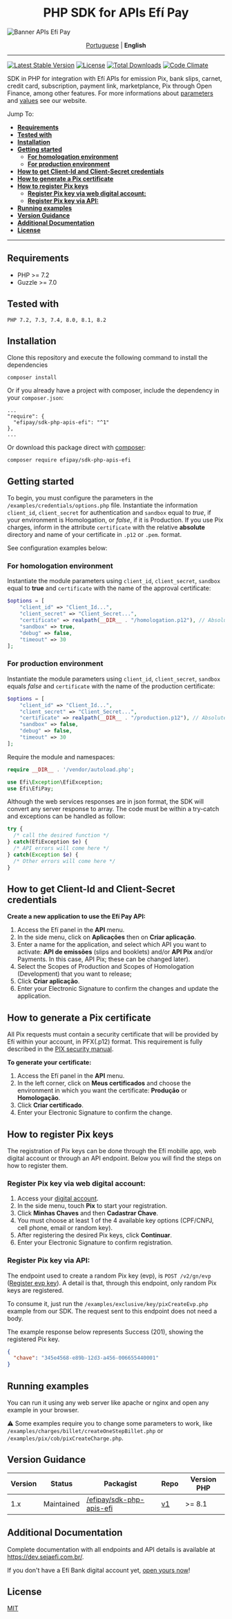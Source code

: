 <h1 align="center">PHP SDK for APIs Efí Pay</h1>

![Banner APIs Efí Pay](https://gnetbr.com/BJgSIUhlYs)

<p align="center">
  <a href="https://github.com/efipay/sdk-php-apis-efi">Portuguese</a> |
  <span><b>English</b></span>  
</p>

---

[![Latest Stable Version](http://poser.pugx.org/efipay/sdk-php-apis-efi/v)](https://packagist.org/packages/efipay/sdk-php-apis-efi)
[![License](http://poser.pugx.org/efipay/sdk-php-apis-efi/license)](https://packagist.org/packages/efipay/sdk-php-apis-efi)
[![Total Downloads](http://poser.pugx.org/efipay/sdk-php-apis-efi/downloads)](https://packagist.org/packages/efipay/sdk-php-apis-efi)
[![Code Climate](https://codeclimate.com/github/efipay/sdk-php-apis-efi/badges/gpa.svg)](https://codeclimate.com/github/efipay/sdk-php-apis-efi)

SDK in PHP for integration with Efí APIs for emission Pix, bank slips, carnet, credit card, subscription, payment link, marketplance, Pix through Open Finance, among other features.
For more informations about [parameters](http://dev.sejaefi.com.br) and [values](http://sejaefi.com.br/tarifas) see our website.

Jump To:
- [**Requirements**](#requirements)
- [**Tested with**](#tested-with)
- [**Installation**](#installation)
- [**Getting started**](#getting-started)
	- [**For homologation environment**](#for-homologation-environment)
	- [**For production environment**](#for-production-environment)
- [**How to get Client-Id and Client-Secret credentials**](#how-to-get-client-id-and-client-secret-credentials)
- [**How to generate a Pix certificate**](#how-to-generate-a-pix-certificate)
- [**How to register Pix keys**](#how-to-register-pix-keys)
	- [**Register Pix key via web digital account:**](#register-pix-key-via-web-digital-account)
	- [**Register Pix key via API:**](#register-pix-key-via-api)
- [**Running examples**](#running-examples)
- [**Version Guidance**](#version-guidance)
- [**Additional Documentation**](#additional-documentation)
- [**License**](#license)

---

## **Requirements**
* PHP >= 7.2
* Guzzle >= 7.0

## **Tested with**
```
PHP 7.2, 7.3, 7.4, 8.0, 8.1, 8.2
```

## **Installation**
Clone this repository and execute the following command to install the dependencies
```
composer install
```

Or if you already have a project with composer, include the dependency in your `composer.json`:
```
...
"require": {
  "efipay/sdk-php-apis-efi": "^1"
},
...
```

Or download this package direct with [composer](https://getcomposer.org/):
```
composer require efipay/sdk-php-apis-efi
```

## **Getting started**

To begin, you must configure the parameters in the `/examples/credentials/options.php` file. Instantiate the information `client_id`, `client_secret` for authentication and `sandbox` equal to *true*, if your environment is Homologation, or *false*, if it is Production. If you use Pix charges, inform in the attribute `certificate` with the relative **absolute** directory and name of your certificate in `.p12` or `.pem`. format.

See configuration examples below:

### **For homologation environment**
Instantiate the module parameters using `client_id`, `client_secret`, `sandbox` equal to **true** and `certificate` with the name of the approval certificate:
```php
$options = [
	"client_id" => "Client_Id...",
	"client_secret" => "Client_Secret...",
	"certificate" => realpath(__DIR__ . "/homologation.p12"), // Absolute path to the certificate in .p12 or .pem format
	"sandbox" => true,
	"debug" => false,
	"timeout" => 30
];
```

### **For production environment**
Instantiate the module parameters using `client_id`, `client_secret`, `sandbox` equals *false* and `certificate` with the name of the production certificate:
```php
$options = [
	"client_id" => "Client_Id...",
	"client_secret" => "Client_Secret...",
	"certificate" => realpath(__DIR__ . "/production.p12"), // Absolute path to the certificate in .p12 or .pem format
	"sandbox" => false,
	"debug" => false,
	"timeout" => 30
];
```

Require the module and namespaces:
```php
require __DIR__ . '/vendor/autoload.php';

use Efi\Exception\EfiException;
use Efi\EfiPay;
```
Although the web services responses are in json format, the SDK will convert any server response to array. The code must be within a try-catch and exceptions can be handled as follow:
```php
try {
  /* call the desired function */
} catch(EfiException $e) {
  /* API errors will come here */
} catch(Exception $e) {
  /* Other errors will come here */
}
```

## **How to get Client-Id and Client-Secret credentials**

**Create a new application to use the Efí Pay API:** 
1. Access the Efí panel in the **API** menu.
2. In the side menu, click on **Aplicações** then on **Criar aplicação**.
3. Enter a name for the application, and select which API you want to activate: **API de emissões** (slips and booklets) and/or **API Pix** and/or Payments. In this case, API Pix; these can be changed later).
4. Select the Scopes of Production and Scopes of Homologation (Development) that you want to release;
5. Click **Criar aplicação**.
6. Enter your Electronic Signature to confirm the changes and update the application.

## **How to generate a Pix certificate**

All Pix requests must contain a security certificate that will be provided by Efí within your account, in PFX(.p12) format. This requirement is fully described in the [PIX security manual](https://www.bcb.gov.br/estabilidadefinanceira/comunicacaodados).

**To generate your certificate:**
1. Access the Efí panel in the **API** menu.
2. In the left corner, click on **Meus certificados** and choose the environment in which you want the certificate: **Produção** or **Homologação**.
3. Click **Criar certificado**.
4. Enter your Electronic Signature to confirm the change.

## **How to register Pix keys**
The registration of Pix keys can be done through the Efí mobille app, web digital account or through an API endpoint. Below you will find the steps on how to register them.

### **Register Pix key via web digital account:**

1. Access your [digital account](https://app.sejaefi.com.br/).
2. In the side menu, touch **Pix** to start your registration.
3. Click **Minhas Chaves** and then **Cadastrar Chave**.
4. You must choose at least 1 of the 4 available key options (CPF/CNPJ, cell phone, email or random key).
5. After registering the desired Pix keys, click **Continuar**.
6. Enter your Electronic Signature to confirm registration.

### **Register Pix key via API:**
The endpoint used to create a random Pix key (evp), is `POST /v2/gn/evp` ([Register evp key](https://dev.sejaefi.com.br/docs/api-pix-endpoints#section-criar-chave-evp)). A detail is that, through this endpoint, only random Pix keys are registered.

To consume it, just run the `/examples/exclusive/key/pixCreateEvp.php` example from our SDK. The request sent to this endpoint does not need a body.

The example response below represents Success (201), showing the registered Pix key.
```json
{
  "chave": "345e4568-e89b-12d3-a456-006655440001"
}
```


## **Running examples**
You can run it using any web server like apache or nginx and open any example in your browser.

:warning: Some examples require you to change some parameters to work, like `/examples/charges/billet/createOneStepBillet.php` or `/examples/pix/cob/pixCreateCharge.php`.


## **Version Guidance**

| Version | Status | Packagist | Repo | Version PHP |
| --- | --- | --- | --- | --- |
| 1.x | Maintained | [/efipay/sdk-php-apis-efi](https://packagist.org/packages/efipay/sdk-php-apis-efi) | [v1](https://github.com/efipay/sdk-php-apis-efi) | \>= 8.1 |

## **Additional Documentation**

Complete documentation with all endpoints and API details is available at https://dev.sejaefi.com.br/.

If you don't have a Efí Bank digital account yet, [open yours now](https://sistema.sejaefi.com.br/)!

## **License**
[MIT](LICENSE)
